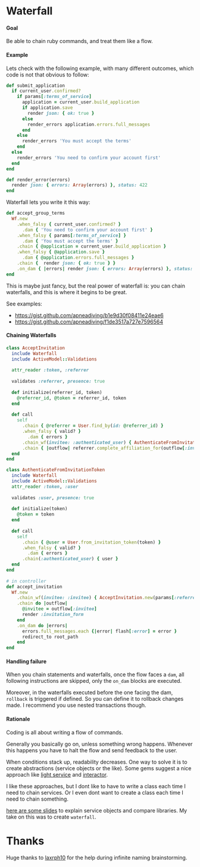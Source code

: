Waterfall
=========
#### Goal

Be able to chain ruby commands, and treat them like a flow.

#### Example

Lets check with the following example, with many different outcomes, which code is not that obvious to follow:

```ruby
def submit_application
  if current_user.confirmed?
    if params[:terms_of_service]
      application = current_user.build_application
      if application.save
        render json: { ok: true }
      else 
        render_errors application.errors.full_messages
      end
    else
      render_errors 'You must accept the terms'
    end
  else
    render_errors 'You need to confirm your account first'
  end
end

def render_error(errors)
  render json: { errors: Array(errors) }, status: 422
end
```
Waterfall lets you write it this way:
```ruby
def accept_group_terms
  Wf.new
    .when_falsy { current_user.confirmed? }
      .dam { 'You need to confirm your account first' }
    .when_falsy { params[:terms_of_service] }
      .dam { 'You must accept the terms' }
    .chain { @application = current_user.build_application }
    .when_falsy { @application.save }
      .dam { @application.errors.full_messages }
    .chain {  render json: { ok: true } }
    .on_dam { |errors| render json: { errors: Array(errors) }, status: 422 }
end
```

This is maybe just fancy, but the real power of waterfall is: you can chain waterfalls, and this is where it begins to be great.

See examples:
- https://gist.github.com/apneadiving/b1e9d30f08411e24eae6
- https://gist.github.com/apneadiving/f1de3517a727e7596564

#### Chaining Waterfalls
```ruby
class AcceptInvitation
  include Waterfall
  include ActiveModel::Validations
  
  attr_reader :token, :referrer
  
  validates :referrer, presence: true
  
  def initialize(referrer_id, token)
    @referrer_id, @token = referrer_id, token
  end
  
  def call
    self
      .chain { @referrer = User.find_by(id: @referrer_id) }
      .when_falsy { valid? }
        .dam { errors }
      .chain_wf(invitee: :authenticated_user) { AuthenticateFromInvitationToken.new(token) }
      .chain { |outflow| referrer.complete_affiliation_for(outflow[:invitee]) }
  end
end

class AuthenticateFromInvitationToken
  include Waterfall
  include ActiveModel::Validations
  attr_reader :token, :user
  
  validates :user, presence: true
  
  def initialize(token)
    @token = token
  end
  
  def call
    self 
      .chain { @user = User.from_invitation_token(token) }
      .when_falsy { valid? }
        .dam { errors }
      .chain(:authenticated_user) { user }
  end
end
    
# in controller
def accept_invitation
  Wf.new
    .chain_wf(invitee: :invitee) { AcceptInvitation.new(params[:referrer_id], params[:token]) }
    .chain do |outflow|
      @invitee = outflow[:invitee]
      render :invitation_form
    end
    .on_dam do |errors|
      errors.full_messages.each {|error| flash[:error] = error }
      redirect_to root_path
    end
end
```

#### Handling failure

When you chain statements and waterfalls, once the flow faces a `dam`, all following instructions are skipped, only the `on_dam` blocks are executed.

Moreover, in the waterfalls executed before the one facing the dam, `rollback` is triggered if defined.
So you can define it to rollback changes made. I recommend you use nested transactions though.

#### Rationale
Coding is all about writing a flow of commands.

Generally you basically go on, unless something wrong happens. Whenever this happens you have to halt the flow and send feedback to the user.

When conditions stack up, readability decreases. One way to solve it is to create abstractions (service objects or the like). Some gems suggest a nice approach like [light service](https://github.com/adomokos/light-service) and [interactor](https://github.com/collectiveidea/interactor).

I like these approaches, but I dont like to have to write a class each time I need to chain services. Or I even dont want to create a class each time I need to chain something.

[here are some slides](https://slides.com/apneadiving/service-objects-waterfall-rails/live) to explain service objects and compare libraries.
My take on this was to create `waterfall`.


Thanks
=========
Huge thanks to [laxrph10](https://github.com/laxrph10) for the help during infinite naming brainstorming.
